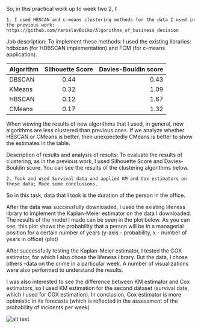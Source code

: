 So, in this practical work up to week two 2, I: 

	1. I used HBSCAN and c-means clustering methods for the data I used in the previous work:   https://github.com/YaroslavBoiko/Algorithms_of_business_decision
  Job description: To implement these methods: I used the existing libraries: hdbscan (for HDBSCAN implementation) and FCM (for c-means application).

	
| Algorithm     | Silhouette Score | Davies-Bouldin score |
| :------------ |:----------------:| -----:|
| DBSCAN        | 0.44		        | 0.43  |
| KMeans        | 0.32             | 1.09  |
| HBSCAN 	      | 0.12             | 1.67  |
| CMeans      	| 0.17             | 1.32  |

When viewing the results of new algorithms that I used, in general, new algorithms are less clustered than previous ones. If we analyze whether HBSCAN or CMeans is better, then unexpectedly CMeans is better to show the estimates in the table.

Description of results and analysis of results:
To evaluate the results of clustering, as in the previous work, I used Silhouette Score and Davies-Bouldin score. You can see the results of the clustering algorithms below.



	2. Took and used Survival data and applied KM and Cox estimators on these data; Made some conclusions.

So in this task, data that I took is the duration of the person in the office.

After the data was successfully downloaded, I used the existing lifeness library to implement the Kaplan-Meier estimator on the data I downloaded.
The results of the model I made can be seen in the plot below. As you can see, this plot shows the probability that a person will be in a managerial position for a certain number of years (y-axis - probability, x - number of years in office)
(plot)


After successfully testing the Kaplan-Meier estimator, I tested the COX estimator, for which I also chose the lifeness library. But the data, I chose others -data on the crime in a particular week. A number of visualizations were also performed to understand the results.

I was also interested to see the difference between KM estimator and Cox estimators, so I used KM estimation for the second dataset (survival date, which I used for COX estimation).
In conclusion, Cox estimator is more optimistic in its forecasts (which is reflected in the assessment of the probability of incidents per week)

![alt text](https://drive.google.com/file/d/1smW4bb6Hm75mnUvtFeNiUulYLXdr9x3m/view?usp=sharing)
